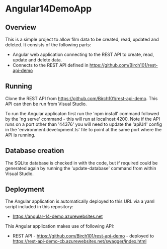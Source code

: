 # Angular14DemoApp

## Overview

This is a simple project to allow film data to be created, read, updated and deleted. It consists of the following parts:

- Angular web application connecting to the REST API to create, read, update and delete data.
- Connects to the REST API defined in https://github.com/Birch101/rest-api-demo

## Running

Clone the REST API from https://github.com/Birch101/rest-api-demo. This API can then be run from Visual Studio.

To run the Angular applicaton first run the 'npm install' command followed by the 'ng serve' command - this will run at localhost:4200. Note if the API runs on a port other than '44376' you will need to update the 'apiUrl' config in the 'environment.development.ts' file to point at the same port where the API is running.

## Database creation

The SQLite database is checked in with the code, but if required could be generated again by running the 'update-database' command from within Visual Studio.

## Deployment
The Angular application is automatically deployed to this URL via a yaml script included in this repository:
- https://angular-14-demo.azurewebsites.net

This Angular application makes use of following API:
- REST API - https://github.com/Birch101/rest-api-demo - deployed to https://rest-api-demo-cb.azurewebsites.net/swagger/index.html